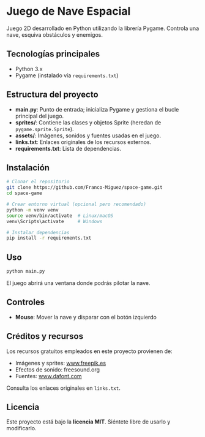 # Juego de Nave Espacial

Juego 2D desarrollado en Python utilizando la librería Pygame.
Controla una nave, esquiva obstáculos y enemigos.

## Tecnologías principales

- Python 3.x
- Pygame (instalado vía `requirements.txt`)

## Estructura del proyecto

- **main.py**: Punto de entrada; inicializa Pygame y gestiona el bucle principal del juego.
- **sprites/**: Contiene las clases y objetos Sprite (heredan de `pygame.sprite.Sprite`).
- **assets/**: Imágenes, sonidos y fuentes usadas en el juego.
- **links.txt**: Enlaces originales de los recursos externos.
- **requirements.txt**: Lista de dependencias.

## Instalación

```bash
# Clonar el repositorio
git clone https://github.com/Franco-Miguez/space-game.git
cd space-game

# Crear entorno virtual (opcional pero recomendado)
python -m venv venv
source venv/bin/activate  # Linux/macOS
venv\Scripts\activate     # Windows

# Instalar dependencias
pip install -r requirements.txt
```

## Uso

```bash
python main.py
```

El juego abrirá una ventana donde podrás pilotar la nave.

## Controles

- **Mouse**: Mover la nave y disparar con el botón izquierdo

## Créditos y recursos

Los recursos gratuitos empleados en este proyecto provienen de:

- Imágenes y sprites: www.freepik.es
- Efectos de sonido: freesound.org
- Fuentes: www.dafont.com

Consulta los enlaces originales en `links.txt`.

## Licencia

Este proyecto está bajo la **licencia MIT**. Siéntete libre de usarlo y modificarlo.
